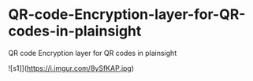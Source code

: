 # QR-code-Encryption-layer-for-QR-codes-in-plainsight
QR code Encryption layer for QR codes in plainsight


![s1]](https://i.imgur.com/8ySfKAP.jpg)

